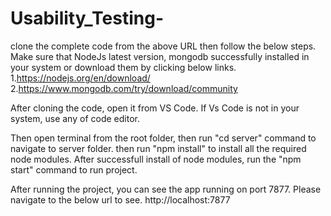 # Usability_Testing-

clone the complete code from the above URL then follow the below steps.
Make sure that NodeJs latest version, mongodb successfully installed in your system or download them by clicking below links.
1.https://nodejs.org/en/download/
2.https://www.mongodb.com/try/download/community

After cloning the code, open it from VS Code. If Vs Code is not in your system, use any of code editor.

Then open terminal from the root folder,
then run "cd server" command to navigate to server folder.
then run "npm install" to install all the required node modules.
After successfull install of node modules, run the "npm start" command to run project.

After running the project, you can see the app running on port 7877.
Please navigate to the below url to see.
http://localhost:7877
